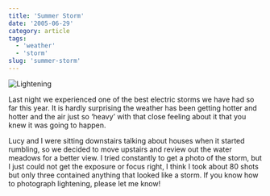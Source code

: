 ```yaml
---
title: 'Summer Storm'
date: '2005-06-29'
category: article
tags:
  - 'weather'
  - 'storm'
slug: 'summer-storm'
---
```


![Lightening](/images/2005/22316186.jpg)

Last night we experienced one of the best electric storms we have had so far this year.
It is hardly surprising the weather has been getting hotter and hotter and the air just so ‘heavy’ with that close feeling about it that you knew it was going to happen.

Lucy and I were sitting downstairs talking about houses when it started rumbling, so we decided to move upstairs and review out the water meadows for a better view. I tried constantly to get a photo of the storm, but I just could not get the exposure or focus right, I think I took about 80 shots but only three contained anything that looked like a storm.
If you know how to photograph lightening, please let me know!

